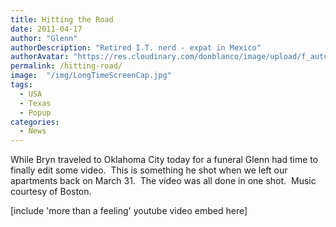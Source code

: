 ```yaml
---
title: Hitting the Road
date: 2011-04-17
author: "Glenn"
authorDescription: "Retired I.T. nerd - expat in Mexico"
authorAvatar: "https://res.cloudinary.com/donblanco/image/upload/f_auto,q_auto/Vagabondians/avatar-small.png"
permalink: /hitting-road/
image:  "/img/LongTimeScreenCap.jpg"
tags:
  - USA
  - Texas
  - Popup
categories:
  - News
---
```


While Bryn traveled to Oklahoma City today for a funeral Glenn had time to finally edit some video.  This is something he shot when we left our apartments back on March 31.  The video was all done in one shot.  Music courtesy of Boston.

[include 'more than a feeling' youtube video embed here]
